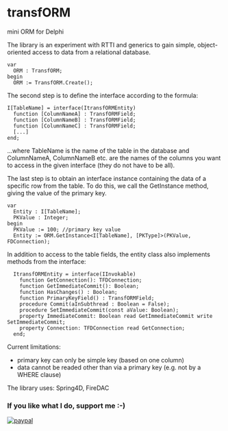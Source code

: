 # transfORM

mini ORM for Delphi

The library is an experiment with RTTI and generics to gain simple, object-oriented access to data from a relational database.


```
var
  ORM : TransfORM;
begin  
  ORM := TransfORM.Create();
```

The second step is to define the interface according to the formula:

```
I[TableName] = interface(ItransfORMEntity)  
  function [ColumnNameA] : TransfORMField;  
  function [ColumnNameB] : TransfORMField;  
  function [ColumnNameC] : TransfORMField;  
  [...]  
end;  
```

...where TableName is the name of the table in the database and ColumnNameA, ColumnNameB etc. are the names of the columns you want to access in the given interface (they do not have to be all).

The last step is to obtain an interface instance containing the data of a specific row from the table. To do this, we call the GetInstance<Inteface> method, giving the value of the primary key.

```  
var
  Entity : I[TableName];
  PKValue : Integer;
begin
  PKValue := 100; //primary key value
  Entity := ORM.GetInstance<I[TableName], [PKType]>(PKValue, FDConnection);
```

In addition to access to the table fields, the entity class also implements methods from the interface:

```
  ItransfORMEntity = interface(IInvokable)
    function GetConnection(): TFDConnection;
    function GetImmediateCommit(): Boolean;
    function HasChanges() : Boolean;
    function PrimaryKeyField() : TransfORMField;
    procedure Commit(aInSubthread : Boolean = False);
    procedure SetImmediateCommit(const aValue: Boolean);
    property ImmediateCommit: Boolean read GetImmediateCommit write SetImmediateCommit;
    property Connection: TFDConnection read GetConnection;
  end;
```


Current limitations:
- primary key can only be simple key (based on one column)
- data cannot be readed other than via a primary key (e.g. not by a WHERE clause)


The library uses: Spring4D, FireDAC


### If you like what I do, support me :-)

[![paypal](https://www.paypalobjects.com/en_US/i/btn/btn_donateCC_LG.gif)](https://www.paypal.com/cgi-bin/webscr?cmd=_donations&business=79WTCNMJJ6C36&item_name=If+you+like+what+I+do,+support+me+%3A-%29&source=url)
